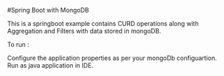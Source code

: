 #Spring Boot with MongoDB

This is a springboot example contains CURD operations along with Aggregation and Filters with data stored in mongoDB.


To run :

Configure the application properties as per your mongoDb configuartion.
Run as java application in IDE.

